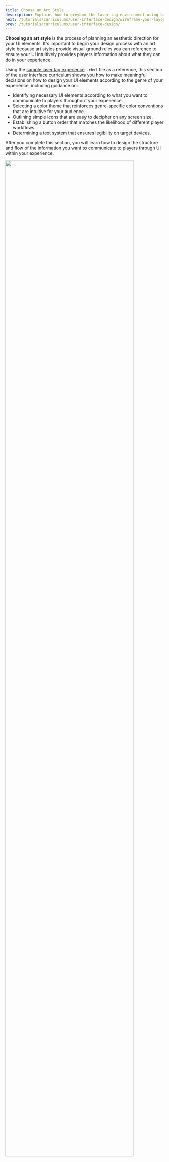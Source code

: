 ```yaml
---
title: Choose an Art Style
description: Explains how to greybox the laser tag environment using basic parts.
next: /tutorials/curriculums/user-interface-design/wireframe-your-layouts
prev: /tutorials/curriculums/user-interface-design/
---
```


**Choosing an art style** is the process of planning an aesthetic direction for your UI elements. It's important to begin your design process with an art style because art styles provide visual ground rules you can reference to ensure your UI intuitively provides players information about what they can do in your experience.

Using the [sample laser tag experience](https://www.roblox.com/games/14817965191/Laser-Tag-1A) `.rbxl` file as a reference, this section of the user interface curriculum shows you how to make meaningful decisions on how to design your UI elements according to the genre of your experience, including guidance on:

- Identifying necessary UI elements according to what you want to communicate to players throughout your experience.
- Selecting a color theme that reinforces genre-specific color conventions that are intuitive for your audience.
- Outlining simple icons that are easy to decipher on any screen size.
- Establishing a button order that matches the likelihood of different player workflows.
- Determining a text system that ensures legibility on target devices.

After you complete this section, you will learn how to design the structure and flow of the information you want to communicate to players through UI within your experience.

<img width="90%" img src="../../../assets/tutorials/user-interface-design/Section1/Intro.jpg" alt="" />

## Identify Your UI Elements

The first step in choosing an art style for your UI is to identify what UI elements you need for the varying types of information you want to communicate to your audience. Doing this work at the start of your design process is crucial because it allows you to categorize UI elements by their functional purpose, make semantic decisions according to where and when players are going to interact with each UI element, and plan where you can reuse UI elements across your experience.

There are many different ways to brainstorm which UI elements are necessary for your gameplay requirements, but it's recommended to start with envisioning what a player needs to know as soon as they join your experience. For example, when a player opens the sample laser tag experience, they may ask themselves the following questions:

- What is the goal of the experience?
- How do I know who is on my team?
- How do I keep track of my team's points?
- How do I select a blaster?
- How do I know where the blaster shoots a laser?
- If I'm on a mobile device, how do I shoot my blaster?
- After I shoot a laser, when can I shoot again?
- How do I know when I am starting the round?
- How do I know when I successfully tag someone with my blaster?
- How do I know when the enemy team successfully tags me?

By using these questions to understand what information is imperative for players to know to be successful, you can sort the sample laser tag experience's UI needs into three categories:

1. Information about the experience's objective.
2. Information about the blaster.
3. Information about the state of the player.

Sorting your experience's UI needs into categories is helpful because you can formulate your art style around each grouping to reinforce what information each category needs to teach players. For example, if you want your UI to tell players what actions they can take regarding their character's health status, you might choose an art style with UI elements that prioritize the color green and/or plus icons so players can quickly recognize their function.

After you sort your experience's UI needs into categories, you can create a list of the UI elements necessary to meet the requirements of each category. To demonstrate, the sample laser tag experience uses the following table of UI elements to address the previous list of potential player questions. As you work through this tutorial, the UI curriculum will continue to refer to this list and highlight major design decisions that relate to each category of UI elements.

   <table>
   <thead>
   <tr>
   <th>Category</th>
   <th>UI Elements</th>
   </tr>
   </thead>
   <tbody>
   <tr>
   <td>Information about the experience's objective</td>
   <td><ul><li>Objective prompt</li><li>Team point tracker</li><li>Team indicator</li></ul></td>
   </tr>
   <tr>
   <td>Information about the blaster</td>
   <td><ul><li>Blaster selector</li><li>Cross hair</li><li>Hit marker</li><li>Cooldown meter</li><li>Shoot button for mobile devices</li></ul></td>
   </tr>
   <tr>
   <td>Information about the state of the player</td>
   <td><ul><li>Force field screen when player is joining or rejoining the round</li><li>Respawn screen when player is tagged out</li><li>Indicator when enemy players are tagged out</li></ul></td>
   </tr>
   </tbody>
   </table>

Now that you have a list of UI elements for your experience, it's time to begin making stylistic and semantic choices for each grouping of UI elements, starting with a color theme.

## Select a Color Theme

A **color theme**, or color palette, is a selection of colors that each communicate a message through consistent application within your experience, such as using a bright color to indicate when something is selectable. Applying a color theme to your UI elements is important, especially when you rely on color conventions within the genre of your experience, because it allows players to quickly understand your UI with minimal effort.

In the [Environmental Art Curriculum](../environmental-art/index.md), each half of the laser tag environment is color-coded from a top-down view to differentiate which area of the map is near each team's respective spawn zone: **mint** for the team that assembles on the left side of the map, and **carnation pink** for the team that assembles on the right side of the map. These specific colors are useful because they are **complementary**, meaning that they contrast each other well, and enable players to easily scan their surroundings and orient themselves regardless of what direction they're facing in the building.

<GridContainer numColumns="2">
  <figure>
    <img width="100%" img src="../../../assets/tutorials/user-interface-design/Section1/GreenLeft.jpg" alt="The door on the mint green side of the map." />
    <figcaption>Pastel Blue-green</figcaption>
  </figure>
  <figure>
    <img width="100%" img src="../../../assets/tutorials/user-interface-design/Section1/PinkRight.jpg" alt="The door on the carnation pink side of the map." />
    <figcaption>Carnation Pink</figcaption>
  </figure>
</GridContainer>

The sample laser tag experience uses this same color theme in its UI to highlight information that pertains to each team, such as each player's team indicator within the 3D space, or the team point tracker that overlays the screen. This consistency assists players in being able to quickly understand information about the experience's objective during the fast-paced gameplay of a first-person shooter experience, especially as players need to make rapid decisions while traversing the environment.

<figure>
    <img src="../../../assets/tutorials/gameplay-scripting/Creating-Teams/Objective-UI.jpg" width="100%" alt="" />
    <figcaption>A preview of the team point tracker in the sample laser tag experience.</figcaption>
</figure>

When selecting a color theme for your own experience, consider the following:

- The strength of a color theme relies on helping players make quick mental associations between each color and their function. For this reason, **limit your color theme** to only highlight the key information you want players to associate with your UI elements.
- To ensure players with colorblindness can understand the message of your color theme, **don't always rely on color alone** to distinguish between UI elements. Instead, combine colors with icons, shapes, and/or animations to ensure your UI communicates effectively with every player.
- It's more important for your UI to be legible than aesthetically pleasing. For this reason, **prioritize simple UI** with color that remains readable over both light and dark elements in the 3D world.

To highlight the guidance in the last point, the sample laser tag experience utilizes the neutral colors of black and white for almost every other UI element that overlays the 2D screen. Black and white contrast each other well, and they are easy to read as the rest of the screen displays an otherwise colorful 3D environment.

<figure>
    <img src="../../../assets/tutorials/user-interface-design/Section1/PlayerInfoPreview.png" />
</figure>

## Outline Simple Icons

An **icon** is a symbol that represents an action, object, or concept in an experience. Outlining icons that are simple and intuitive is important because the end result enables players to easily recognize what they are able to do and what you want to tell them through your UI without using text, which can clutter the screen and pull attention away from content that matters. This process is even more crucial if your audience accesses your experience using a small screen on mobile devices.

Simple icons ideally have a distinct style from your 3D elements while still complimenting the overall world of your experience. For example, in the final environment of the [Environmental Art Curriculum](../environmental-art/index.md), both modular and prop 3D assets have a clean, high-tech art style that utilizes rectangular forms with soft, rounded corners. From the beveled panels along the floor to the near circular windows in the ceiling, nothing includes a sharp edge.

<GridContainer numColumns="2">
  <figure>
    <img width="100%" img src="../../../assets/tutorials/environmental-art-curriculum/Section3/SAPackages-Intro.jpg" />
  </figure>
  <figure>
    <img width="85%" img src="../../../assets/tutorials/environmental-art-curriculum/Section3/SettingParameters-CanCollide.png" />
  </figure>
</GridContainer>

To complement this art style while still remaining unique, all UI elements that you will learn to make later in this tutorial include a futuristic aesthetic and round angles without matching the shape language of the 3D assets in the environment. This keeps each icon's meaning distinct from other information in both the 2D and 3D space.

To demonstrate this concept, see the following two images from the sample laser tag experience of the crosshair that tells players where their blaster shoots on the screen, and the button that allows players to shoot their blaster on mobile devices. Both icons include soft angles to be cohesive with the overall world, but their hexagonal and circular shapes set them apart from anything a player could associate the icons with in the experience.

<GridContainer numColumns="2">
  <figure>
    <img width="40%" img src="../../../assets/tutorials/user-interface-design/Section3/CrosshairIcon.jpg" />
  </figure>
  <figure>
    <img width="40%" img src="../../../assets/tutorials/user-interface-design/Section3/BlastButtonIcon-Default.jpg" />
  </figure>
</GridContainer>

When outlining simple icons for your own experience, consider the following:

- Simple icons are legible even when they are small. For this reason, **limit details on your icons** that would become unrecognizable on mobile device screens.
- Icons are powerful because they can communicate a message no matter the player's language. As long as it doesn't impact player comprehension of your UI, **replace unnecessary text with icons** to improve localization efforts.
- Many experiences of the same genre use icons that are stylistically similar, such as a sword icon that represents strength, or a beaker that represents magic. **Embrace the symbolism within your experience's genre** so players can understand your icons without additional guidance.

If you don't know what types of icons are common within your experience's genre, check out the [Game UI Database](https://gameuidatabase.com/). This free resource tool for UI designers includes screenshots from hundreds of games of different genres that you can reference during your design process.

## Establish an Interaction Order

An **interaction order** is the sequence of interactions players can have with your UI. As there are often multiple interactable UI elements on the screen, it's important to establish an intuitive interaction order to assist players in making decisions as they navigate various workflows.

There are typically three types of interactions in a workflow:

- **Primary Interaction** – The action a player is most likely to perform.
- **Secondary Interaction** – The action a player is likely to perform as an alternative to the primary action.
- **Tertiary Interaction** –  The action a player is least likely to perform.

Each interaction type must have a different level of visual emphasis depending on the likelihood of a player performing the action. To illustrate this concept, examine the following image of the interaction order for the workflow to select a blaster in the sample laser tag experience, in which A represents the primary interaction, B represents the secondary interaction, and C represents the tertiary interaction.

<figure>
    <img src="../../../assets/tutorials/user-interface-design/Section1/BlasterInteractionOrder.png" />
</figure>

In this workflow, the action a player is most likely to perform is to select between the two different types of blasters, so the blaster buttons are much larger than any other interactable element in the design. This level of visual emphasis grabs the player's attention, and draws their eye to the middle of the overall UI element. After the player makes their decision, the logical next step in the workflow is to confirm their selection and start the round. For this reason, the SELECT button is directly below the primary interaction.

While unlikely, the player may not know they are able to select one of the blaster buttons to communicate which blaster they want to use. To assist in this situation, there are two arrow tertiary buttons the player can utilize to cycle between their choices. These buttons are subtle and much smaller than the elements of the primary and secondary interactions, but they are also perceivable to the player that needs direction on what actions they are able to perform.

If you were to place these primary, secondary, and tertiary interactions in a different interaction order, such as swapping the SELECT button with the left arrow button, players wouldn't have clear direction on the sequence of choices they need to make. For this reason, in addition to the visual emphasis of a button order, effective workflows follow a **visual hierarchy** that guides players through your ideal order of decisions according to the direction they are likely to scan information, such as top-down and left-to-right.

<figure>
    <img src="../../../assets/tutorials/user-interface-design/Section1/BlasterFlow.png" />
    <figcaption>The success of this design is that it's natural for players familiar with both left-to-right and right-to-left languages!</figcaption>
</figure>

When establishing an interaction order for the workflows in your own experience, consider the following:

- Players need to have a clear understanding of when they can interact with your UI to perform actions. For this reason, it's recommended to **provide at least one form of visual feedback** for interactable UI elements, such as displaying an outline or changing a button's size, color, or animation when it's in focus.
- If labels on interactable UI elements are vague or similar to one another in the same workflow, players can misunderstand how to complete an action or process. To avoid a negative player experience, **create labels that are clear, concise, and distinct from one another**.
- If interactive UI elements are too large, they can distract from other important information on the screen. Conversely, if they are too small, they can be hard to read or difficult to select, especially if they're in close proximity on mobile devices. For this reason, it's essential to **review the size of your interactable UI elements on various screen sizes**.

In [Implement in Studio](implement-designs-in-Studio.md), you will learn how to use `Class.UIAspectRatioConstraint` objects to ensure UI elements maintain a specific aspect ratio no matter what device players use to access your experience. In addition to making your design process easier, this technique can also help you meet the Web Content Accessibility Guidelines' [Touch Target Size and Spacing](https://w3c.github.io/Mobile-A11y-TF-Note/#targetSize) recommendation to create a touch zone for interactive UI elements that's at least 9x9 mm on mobile devices.

## Determine a Text System

A **text system** is a set of rules about fonts and style for all of the words in your UI, such as "always bold headers" or "use green font when referencing a health stat." Determining a text system early into your design process allows you to have a structure that you can consistently apply throughout your experience so players know what to expect as they search for the information they need.

While text systems can vary depending on the experience's genre or 3D world requirements, the most important rule that all text systems must follow is to **ensure all of your UI text is clear and easy to read**. By using this rule as a basis for all decisions related to your text system, you can improve the accessibility and user experience for players reading your UI by considering the different ways players may interact with your text, such as:

- The device players may use to access your experience.
- The language in which players may read your localized text.
- The possible underlying background behind on-screen text.

For example, the following screen response design of when a player is tagged out scales to a smaller or larger font size according to a player's device, includes enough room on either side of the english text for languages with longer translations, and includes a contrasting background so players can read the text no matter what color is in their background.

<figure>
    <img src="../../../assets/tutorials/user-interface-design/Section1/RespawningPreview.png" />
</figure>

When determining a text system for your own experience, consider the following:

- Text is difficult to read when it blends in with the noise of its background. To improve the legibility of your UI, **display text on top of a contrasting color or with a stroke**.
- If you don't scale your text for different devices, the text will either take up too much room or become small and indecipherable on the player's screen. To catch discrepancies in your text, **test your design on multiple devices** throughout the design process.
- Words can extend beyond your original design when you localize them into other languages. To improve the composition of your design, **reference the most space your text can take up on the screen**.
- While some fonts can fit the aesthetics of your experience, they may be difficult to read in large quantities. For this reason, **use stylized text sparingly**, such as for titles or alert text.

Once you have a plan for the art style of your UI, you can move on to the next section of the tutorial to learn how to wireframe the layout of each element in various player workflows.
